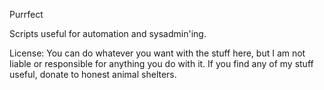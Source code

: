 Purrfect

Scripts useful for automation and sysadmin'ing.

License: You can do whatever you want with the stuff here, but I am not liable or responsible for anything you do with it. If you find any of my stuff useful, donate to honest animal shelters.
